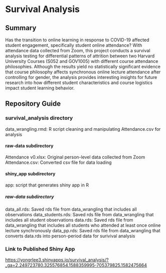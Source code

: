 # Survival Analysis

## Summary
Has the transition to online learning in response to COVID-19 affected student engagement, specifically student online attendance? With attendance data collected from Zoom, this project conducts a survival analysis testing for differential patterns of attrition between two Harvard University Courses (S052 and GOV1005) with different course attendance philosophies.  Although the results yield no statistically significant evidence that course philosophy affects synchronous online lecture attendance after controlling for gender, the analysis provides interesting insights for future research into how different student characteristics and course logistics impact student learning behavior.

## Repository Guide
### survival_analysis directory
data_wrangling.rmd: R script cleaning and manipulating Attendance.csv for analysis
#### raw-data subdirectory
Attendance v0.xlsx: Original person-level data collected from Zoom
Attendance.csv: Converted csv file for data loading
#### shiny_app subdirectory
app: script that generates shiny app in R
##### raw-data subdirectory
data_all.rds: Saved rds file from data_wrangling that includes all observations
data_students.rds: Saved rds file from data_wrangling that includes all student observations
data.rds: Saved rds file from data_wrangling that includes all students who attended at least once online lecture synchronously
data_pp.rds: Saved rds file from data_wrangling that converts data.rds into person-period data for surivival analysis

### Link to Published Shiny App 
https://yongrlee3.shinyapps.io/survival_analysis/?_ga=2.249723780.325576854.1588359995-705379825.1582475664
